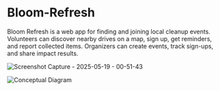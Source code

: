 # Bloom-Refresh
Bloom Refresh is a web app for finding and joining local cleanup events. Volunteers can discover nearby drives on a map, sign up, get reminders, and report collected items. Organizers can create events, track sign-ups, and share impact results.

![Screenshot Capture - 2025-05-19 - 00-51-43](https://github.com/user-attachments/assets/8661009e-33f2-45e2-a28a-68a576b5bfca)


![Conceptual Diagram](https://github.com/user-attachments/assets/3ab68ccd-d6c0-42cd-b477-e0631d0e0f44)
